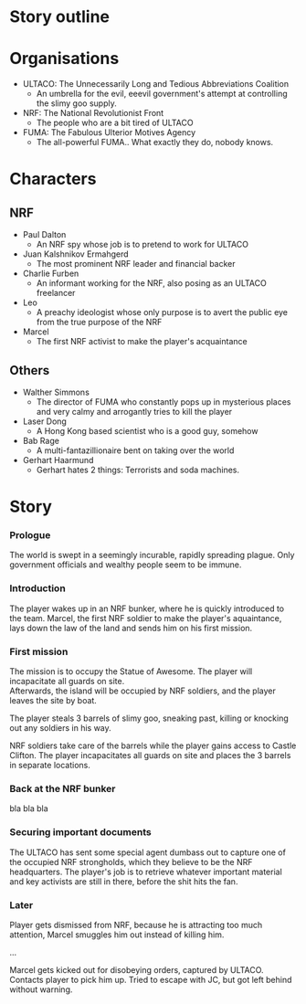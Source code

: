 Story outline
====

# Organisations
- ULTACO: The Unnecessarily Long and Tedious Abbreviations Coalition
  - An umbrella for the evil, eeevil government's attempt at controlling the slimy goo supply.
- NRF: The National Revolutionist Front
  - The people who are a bit tired of ULTACO
- FUMA: The Fabulous Ulterior Motives Agency 
  - The all-powerful FUMA.. What exactly they do, nobody knows.

# Characters
## NRF
- Paul Dalton
  - An NRF spy whose job is to pretend to work for ULTACO
- Juan Kalshnikov Ermahgerd
  - The most prominent NRF leader and financial backer
- Charlie Furben
  - An informant working for the NRF, also posing as an ULTACO freelancer
- Leo
  - A preachy ideologist whose only purpose is to avert the public eye from the true purpose of the NRF
- Marcel
  - The first NRF activist to make the player's acquaintance

## Others
- Walther Simmons
  - The director of FUMA who constantly pops up in mysterious places and very calmy and arrogantly tries to kill the player
- Laser Dong
  - A Hong Kong based scientist who is a good guy, somehow
- Bab Rage
  - A multi-fantazillionaire bent on taking over the world
- Gerhart Haarmund
  - Gerhart hates 2 things: Terrorists and soda machines.

# Story
### Prologue
The world is swept in a seemingly incurable, rapidly spreading plague.
Only government officials and wealthy people seem to be immune.

### Introduction
The player wakes up in an NRF bunker, where he is quickly introduced to the team.
Marcel, the first NRF soldier to make the player's aquaintance, lays down the law of the land and sends him on his first mission.

### First mission
The mission is to occupy the Statue of Awesome. The player will incapacitate all guards on site.  
Afterwards, the island will be occupied by NRF soldiers, and the player leaves the site by boat.

The player steals 3 barrels of slimy goo, sneaking past, killing or knocking out any soldiers in his way. 

NRF soldiers take care of the barrels while the player gains access to Castle Clifton. The player incapacitates all guards on site and places the 3 barrels in separate locations.  

### Back at the NRF bunker
bla bla bla

### Securing important documents
The ULTACO has sent some special agent dumbass out to capture one of the occupied NRF strongholds, which they believe to be the NRF headquarters.
The player's job is to retrieve whatever important material and key activists are still in there, before the shit hits the fan.

### Later
Player gets dismissed from NRF, because he is attracting too much attention, Marcel smuggles him out instead of killing him.

...

Marcel gets kicked out for disobeying orders, captured by ULTACO. Contacts player to pick him up. Tried to escape with JC, but got left behind without warning.
